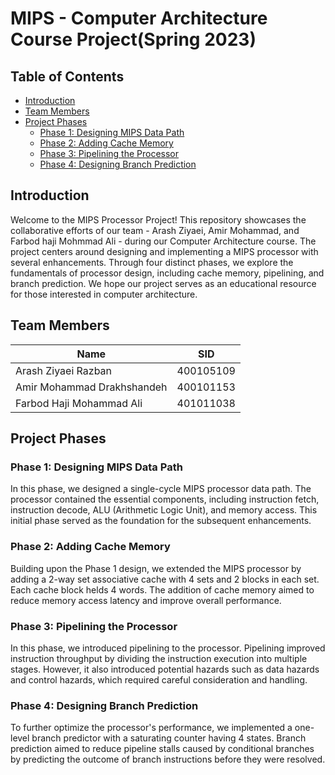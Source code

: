 # MIPS - Computer Architecture Course Project(Spring 2023)

## Table of Contents
- [Introduction](#introduction)
- [Team Members](#team-members)
- [Project Phases](#project-phases)
  - [Phase 1: Designing MIPS Data Path](#phase-1-designing-mips-data-path)
  - [Phase 2: Adding Cache Memory](#phase-2-adding-cache-memory)
  - [Phase 3: Pipelining the Processor](#phase-3-pipelining-the-processor)
  - [Phase 4: Designing Branch Prediction](#phase-4-designing-branch-prediction)

## Introduction
Welcome to the MIPS Processor Project! This repository showcases the collaborative efforts of our team - Arash Ziyaei, Amir Mohammad, and Farbod haji Mohmmad Ali - during our Computer Architecture course. The project centers around designing and implementing a MIPS  processor with several enhancements. Through four distinct phases, we explore the fundamentals of processor design, including cache memory, pipelining, and branch prediction. We hope our project serves as an educational resource for those interested in computer architecture.

## Team Members

| Name          | SID        |
|---------------|------------|
| Arash Ziyaei Razban    | 400105109 |
| Amir Mohammad Drakhshandeh    | 400101153 |
| Farbod Haji Mohammad Ali | 401011038 |


## Project Phases

### Phase 1: Designing MIPS Data Path
In this phase, we designed a single-cycle MIPS processor data path. The processor contained the essential components, including instruction fetch, instruction decode, ALU (Arithmetic Logic Unit), and memory access. This initial phase served as the foundation for the subsequent enhancements.

### Phase 2: Adding Cache Memory
Building upon the Phase 1 design, we extended the MIPS processor by adding a 2-way set associative cache with 4 sets and 2 blocks in each set. Each cache block helds 4 words. The addition of cache memory aimed to reduce memory access latency and improve overall performance.

### Phase 3: Pipelining the Processor
In this phase, we introduced pipelining to the processor. Pipelining improved instruction throughput by dividing the instruction execution into multiple stages. However, it also introduced potential hazards such as data hazards and control hazards, which required careful consideration and handling.

### Phase 4: Designing Branch Prediction
To further optimize the processor's performance, we implemented a one-level branch predictor with a saturating counter having 4 states. Branch prediction aimed to reduce pipeline stalls caused by conditional branches by predicting the outcome of branch instructions before they were resolved.

